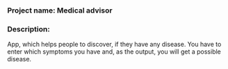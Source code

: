 ### Project name: Medical advisor
### Description:
App, which helps people to discover, if they have any disease. You have to enter which symptoms you have and, as the output, you will get a possible disease.
